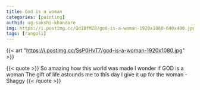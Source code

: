 ```yaml
---
title: God is a woman
categories: [painting]
authid: ug-sakshi-khandare
img: https://i.postimg.cc/Qd1BfMZ8/god-is-a-woman-1920x1080-640x480.jpg
tags: [rangoli]
---
```

{{< art "https://i.postimg.cc/SsP0HvT7/god-is-a-woman-1920x1080.jpg" >}}

{{< quote >}}
So amazing how this world was made
I wonder if GOD is a woman
The gift of life astounds me to this day
I give it up for the woman
-Shaggy
{{< /quote >}}